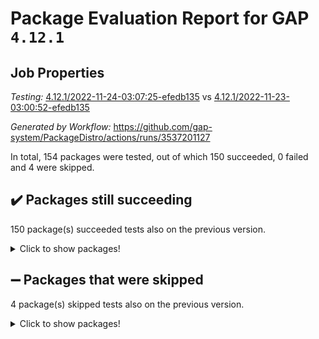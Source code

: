 # Package Evaluation Report for GAP `4.12.1`

## Job Properties

*Testing:* [4.12.1/2022-11-24-03:07:25-efedb135](https://github.com/gap-system/PackageDistro/blob/data/reports/4.12.1/2022-11-24-03:07:25-efedb135) vs [4.12.1/2022-11-23-03:00:52-efedb135](https://github.com/gap-system/PackageDistro/blob/data/reports/4.12.1/2022-11-23-03:00:52-efedb135)

*Generated by Workflow:* https://github.com/gap-system/PackageDistro/actions/runs/3537201127

In total, 154 packages were tested, out of which 150 succeeded, 0 failed and 4 were skipped.

## :heavy_check_mark: Packages still succeeding

150 package(s) succeeded tests also on the previous version.
<details><summary>Click to show packages!</summary>

- 4ti2interface 2022.09-01 [(success)](https://github.com/gap-system/PackageDistro/actions/runs/3537201127/jobs/5937094409)
- ace 5.6.1 [(success)](https://github.com/gap-system/PackageDistro/actions/runs/3537201127/jobs/5937094462)
- aclib 1.3.2 [(success)](https://github.com/gap-system/PackageDistro/actions/runs/3537201127/jobs/5937094528)
- agt 0.3 [(success)](https://github.com/gap-system/PackageDistro/actions/runs/3537201127/jobs/5937094591)
- alnuth 3.2.1 [(success)](https://github.com/gap-system/PackageDistro/actions/runs/3537201127/jobs/5937094672)
- anupq 3.2.6 [(success)](https://github.com/gap-system/PackageDistro/actions/runs/3537201127/jobs/5937094767)
- atlasrep 2.1.6 [(success)](https://github.com/gap-system/PackageDistro/actions/runs/3537201127/jobs/5937094848)
- autodoc 2022.10.20 [(success)](https://github.com/gap-system/PackageDistro/actions/runs/3537201127/jobs/5937094894)
- automata 1.15 [(success)](https://github.com/gap-system/PackageDistro/actions/runs/3537201127/jobs/5937094943)
- automgrp 1.3.2 [(success)](https://github.com/gap-system/PackageDistro/actions/runs/3537201127/jobs/5937095015)
- autpgrp 1.11 [(success)](https://github.com/gap-system/PackageDistro/actions/runs/3537201127/jobs/5937095089)
- cap 2022.11-16 [(success)](https://github.com/gap-system/PackageDistro/actions/runs/3537201127/jobs/5937095177)
- caratinterface 2.3.4 [(success)](https://github.com/gap-system/PackageDistro/actions/runs/3537201127/jobs/5937095244)
- cddinterface 2022.11.01 [(success)](https://github.com/gap-system/PackageDistro/actions/runs/3537201127/jobs/5937095317)
- circle 1.6.5 [(success)](https://github.com/gap-system/PackageDistro/actions/runs/3537201127/jobs/5937095391)
- classicpres 1.22 [(success)](https://github.com/gap-system/PackageDistro/actions/runs/3537201127/jobs/5937095481)
- cohomolo 1.6.10 [(success)](https://github.com/gap-system/PackageDistro/actions/runs/3537201127/jobs/5937095580)
- congruence 1.2.4 [(success)](https://github.com/gap-system/PackageDistro/actions/runs/3537201127/jobs/5937095696)
- corelg 1.56 [(success)](https://github.com/gap-system/PackageDistro/actions/runs/3537201127/jobs/5937095791)
- crime 1.6 [(success)](https://github.com/gap-system/PackageDistro/actions/runs/3537201127/jobs/5937095878)
- crisp 1.4.5 [(success)](https://github.com/gap-system/PackageDistro/actions/runs/3537201127/jobs/5937095967)
- crypting 0.10.4 [(success)](https://github.com/gap-system/PackageDistro/actions/runs/3537201127/jobs/5937096067)
- cryst 4.1.25 [(success)](https://github.com/gap-system/PackageDistro/actions/runs/3537201127/jobs/5937096167)
- crystcat 1.1.10 [(success)](https://github.com/gap-system/PackageDistro/actions/runs/3537201127/jobs/5937096259)
- ctbllib 1.3.4 [(success)](https://github.com/gap-system/PackageDistro/actions/runs/3537201127/jobs/5937096341)
- cubefree 1.19 [(success)](https://github.com/gap-system/PackageDistro/actions/runs/3537201127/jobs/5937096455)
- curlinterface 2.3.1 [(success)](https://github.com/gap-system/PackageDistro/actions/runs/3537201127/jobs/5937096526)
- cvec 2.7.6 [(success)](https://github.com/gap-system/PackageDistro/actions/runs/3537201127/jobs/5937096640)
- datastructures 0.3.0 [(success)](https://github.com/gap-system/PackageDistro/actions/runs/3537201127/jobs/5937096729)
- deepthought 1.0.6 [(success)](https://github.com/gap-system/PackageDistro/actions/runs/3537201127/jobs/5937096839)
- design 1.7 [(success)](https://github.com/gap-system/PackageDistro/actions/runs/3537201127/jobs/5937096956)
- difsets 2.3.1 [(success)](https://github.com/gap-system/PackageDistro/actions/runs/3537201127/jobs/5937097056)
- digraphs 1.6.0 [(success)](https://github.com/gap-system/PackageDistro/actions/runs/3537201127/jobs/5937097158)
- edim 1.3.6 [(success)](https://github.com/gap-system/PackageDistro/actions/runs/3537201127/jobs/5937097265)
- example 4.3.2 [(success)](https://github.com/gap-system/PackageDistro/actions/runs/3537201127/jobs/5937097366)
- examplesforhomalg 2022.10-01 [(success)](https://github.com/gap-system/PackageDistro/actions/runs/3537201127/jobs/5937097452)
- factint 1.6.3 [(success)](https://github.com/gap-system/PackageDistro/actions/runs/3537201127/jobs/5937097527)
- ferret 1.0.9 [(success)](https://github.com/gap-system/PackageDistro/actions/runs/3537201127/jobs/5937097623)
- fga 1.4.0 [(success)](https://github.com/gap-system/PackageDistro/actions/runs/3537201127/jobs/5937097705)
- fining 1.5.1 [(success)](https://github.com/gap-system/PackageDistro/actions/runs/3537201127/jobs/5937097786)
- float 1.0.3 [(success)](https://github.com/gap-system/PackageDistro/actions/runs/3537201127/jobs/5937097862)
- format 1.4.3 [(success)](https://github.com/gap-system/PackageDistro/actions/runs/3537201127/jobs/5937097924)
- forms 1.2.9 [(success)](https://github.com/gap-system/PackageDistro/actions/runs/3537201127/jobs/5937097996)
- fplsa 1.2.5 [(success)](https://github.com/gap-system/PackageDistro/actions/runs/3537201127/jobs/5937098059)
- fr 2.4.11 [(success)](https://github.com/gap-system/PackageDistro/actions/runs/3537201127/jobs/5937098143)
- francy 1.2.5 [(success)](https://github.com/gap-system/PackageDistro/actions/runs/3537201127/jobs/5937098217)
- fwtree 1.3 [(success)](https://github.com/gap-system/PackageDistro/actions/runs/3537201127/jobs/5937098306)
- gapdoc 1.6.6 [(success)](https://github.com/gap-system/PackageDistro/actions/runs/3537201127/jobs/5937098385)
- gauss 2022.11-01 [(success)](https://github.com/gap-system/PackageDistro/actions/runs/3537201127/jobs/5937098462)
- gaussforhomalg 2022.08-03 [(success)](https://github.com/gap-system/PackageDistro/actions/runs/3537201127/jobs/5937098558)
- gbnp 1.0.5 [(success)](https://github.com/gap-system/PackageDistro/actions/runs/3537201127/jobs/5937098655)
- generalizedmorphismsforcap 2022.11-01 [(success)](https://github.com/gap-system/PackageDistro/actions/runs/3537201127/jobs/5937098723)
- genss 1.6.8 [(success)](https://github.com/gap-system/PackageDistro/actions/runs/3537201127/jobs/5937098806)
- gradedmodules 2022.09-02 [(success)](https://github.com/gap-system/PackageDistro/actions/runs/3537201127/jobs/5937098882)
- gradedringforhomalg 2022.10-01 [(success)](https://github.com/gap-system/PackageDistro/actions/runs/3537201127/jobs/5937098951)
- grape 4.8.5 [(success)](https://github.com/gap-system/PackageDistro/actions/runs/3537201127/jobs/5937099034)
- groupoids 1.71 [(success)](https://github.com/gap-system/PackageDistro/actions/runs/3537201127/jobs/5937099110)
- grpconst 2.6.3 [(success)](https://github.com/gap-system/PackageDistro/actions/runs/3537201127/jobs/5937099209)
- guarana 0.96.3 [(success)](https://github.com/gap-system/PackageDistro/actions/runs/3537201127/jobs/5937099288)
- guava 3.17 [(success)](https://github.com/gap-system/PackageDistro/actions/runs/3537201127/jobs/5937099359)
- hap 1.47 [(success)](https://github.com/gap-system/PackageDistro/actions/runs/3537201127/jobs/5937099433)
- hapcryst 0.1.15 [(success)](https://github.com/gap-system/PackageDistro/actions/runs/3537201127/jobs/5937099515)
- hecke 1.5.3 [(success)](https://github.com/gap-system/PackageDistro/actions/runs/3537201127/jobs/5937099579)
- help 3.5 [(success)](https://github.com/gap-system/PackageDistro/actions/runs/3537201127/jobs/5937099648)
- homalg 2022.08-04 [(success)](https://github.com/gap-system/PackageDistro/actions/runs/3537201127/jobs/5937099704)
- homalgtocas 2022.11-02 [(success)](https://github.com/gap-system/PackageDistro/actions/runs/3537201127/jobs/5937099764)
- idrel 2.44 [(success)](https://github.com/gap-system/PackageDistro/actions/runs/3537201127/jobs/5937099905)
- images 1.3.1 [(success)](https://github.com/gap-system/PackageDistro/actions/runs/3537201127/jobs/5937099962)
- intpic 0.3.0 [(success)](https://github.com/gap-system/PackageDistro/actions/runs/3537201127/jobs/5937100020)
- io 4.8.0 [(success)](https://github.com/gap-system/PackageDistro/actions/runs/3537201127/jobs/5937100076)
- io_forhomalg 2022.11-01 [(success)](https://github.com/gap-system/PackageDistro/actions/runs/3537201127/jobs/5937100150)
- irredsol 1.4.4 [(success)](https://github.com/gap-system/PackageDistro/actions/runs/3537201127/jobs/5937100206)
- json 2.1.1 [(success)](https://github.com/gap-system/PackageDistro/actions/runs/3537201127/jobs/5937100276)
- jupyterkernel 1.4.1 [(success)](https://github.com/gap-system/PackageDistro/actions/runs/3537201127/jobs/5937100340)
- jupyterviz 1.5.6 [(success)](https://github.com/gap-system/PackageDistro/actions/runs/3537201127/jobs/5937100393)
- kan 1.34 [(success)](https://github.com/gap-system/PackageDistro/actions/runs/3537201127/jobs/5937100477)
- kbmag 1.5.10 [(success)](https://github.com/gap-system/PackageDistro/actions/runs/3537201127/jobs/5937100556)
- laguna 3.9.5 [(success)](https://github.com/gap-system/PackageDistro/actions/runs/3537201127/jobs/5937100621)
- liealgdb 2.2.1 [(success)](https://github.com/gap-system/PackageDistro/actions/runs/3537201127/jobs/5937100671)
- liepring 2.8 [(success)](https://github.com/gap-system/PackageDistro/actions/runs/3537201127/jobs/5937100731)
- liering 2.4.2 [(success)](https://github.com/gap-system/PackageDistro/actions/runs/3537201127/jobs/5937100797)
- linearalgebraforcap 2022.11-07 [(success)](https://github.com/gap-system/PackageDistro/actions/runs/3537201127/jobs/5937100872)
- localizeringforhomalg 2022.09-01 [(success)](https://github.com/gap-system/PackageDistro/actions/runs/3537201127/jobs/5937100956)
- loops 3.4.3 [(success)](https://github.com/gap-system/PackageDistro/actions/runs/3537201127/jobs/5937101012)
- lpres 1.0.3 [(success)](https://github.com/gap-system/PackageDistro/actions/runs/3537201127/jobs/5937101070)
- majoranaalgebras 1.5 [(success)](https://github.com/gap-system/PackageDistro/actions/runs/3537201127/jobs/5937101124)
- mapclass 1.4.6 [(success)](https://github.com/gap-system/PackageDistro/actions/runs/3537201127/jobs/5937101182)
- matgrp 0.70 [(success)](https://github.com/gap-system/PackageDistro/actions/runs/3537201127/jobs/5937101258)
- matricesforhomalg 2022.11-02 [(success)](https://github.com/gap-system/PackageDistro/actions/runs/3537201127/jobs/5937101335)
- modisom 2.5.3 [(success)](https://github.com/gap-system/PackageDistro/actions/runs/3537201127/jobs/5937101425)
- modulepresentationsforcap 2022.11-02 [(success)](https://github.com/gap-system/PackageDistro/actions/runs/3537201127/jobs/5937101477)
- modules 2022.09-01 [(success)](https://github.com/gap-system/PackageDistro/actions/runs/3537201127/jobs/5937101523)
- monoidalcategories 2022.11-02 [(success)](https://github.com/gap-system/PackageDistro/actions/runs/3537201127/jobs/5937101564)
- nconvex 2022.09-01 [(success)](https://github.com/gap-system/PackageDistro/actions/runs/3537201127/jobs/5937101617)
- nilmat 1.4.2 [(success)](https://github.com/gap-system/PackageDistro/actions/runs/3537201127/jobs/5937101681)
- nock 1.5 [(success)](https://github.com/gap-system/PackageDistro/actions/runs/3537201127/jobs/5937101739)
- normalizinterface 1.3.5 [(success)](https://github.com/gap-system/PackageDistro/actions/runs/3537201127/jobs/5937101813)
- nq 2.5.9 [(success)](https://github.com/gap-system/PackageDistro/actions/runs/3537201127/jobs/5937101889)
- numericalsgps 1.3.1 [(success)](https://github.com/gap-system/PackageDistro/actions/runs/3537201127/jobs/5937101959)
- openmath 11.5.1 [(success)](https://github.com/gap-system/PackageDistro/actions/runs/3537201127/jobs/5937102027)
- orb 4.9.0 [(success)](https://github.com/gap-system/PackageDistro/actions/runs/3537201127/jobs/5937102096)
- packagemanager 1.3.2 [(success)](https://github.com/gap-system/PackageDistro/actions/runs/3537201127/jobs/5937102160)
- patternclass 2.4.3 [(success)](https://github.com/gap-system/PackageDistro/actions/runs/3537201127/jobs/5937102239)
- permut 2.0.4 [(success)](https://github.com/gap-system/PackageDistro/actions/runs/3537201127/jobs/5937102345)
- polenta 1.3.10 [(success)](https://github.com/gap-system/PackageDistro/actions/runs/3537201127/jobs/5937102430)
- polymaking 0.8.6 [(success)](https://github.com/gap-system/PackageDistro/actions/runs/3537201127/jobs/5937102509)
- primgrp 3.4.2 [(success)](https://github.com/gap-system/PackageDistro/actions/runs/3537201127/jobs/5937102589)
- profiling 2.5.1 [(success)](https://github.com/gap-system/PackageDistro/actions/runs/3537201127/jobs/5937102658)
- qpa 1.34 [(success)](https://github.com/gap-system/PackageDistro/actions/runs/3537201127/jobs/5937102768)
- quagroup 1.8.3 [(success)](https://github.com/gap-system/PackageDistro/actions/runs/3537201127/jobs/5937102860)
- radiroot 2.9 [(success)](https://github.com/gap-system/PackageDistro/actions/runs/3537201127/jobs/5937102931)
- rcwa 4.7.0 [(success)](https://github.com/gap-system/PackageDistro/actions/runs/3537201127/jobs/5937103005)
- rds 1.8 [(success)](https://github.com/gap-system/PackageDistro/actions/runs/3537201127/jobs/5937103086)
- recog 1.4.2 [(success)](https://github.com/gap-system/PackageDistro/actions/runs/3537201127/jobs/5937103150)
- repndecomp 1.2.1 [(success)](https://github.com/gap-system/PackageDistro/actions/runs/3537201127/jobs/5937103232)
- repsn 3.1.0 [(success)](https://github.com/gap-system/PackageDistro/actions/runs/3537201127/jobs/5937103308)
- resclasses 4.7.3 [(success)](https://github.com/gap-system/PackageDistro/actions/runs/3537201127/jobs/5937103382)
- ringsforhomalg 2022.11-01 [(success)](https://github.com/gap-system/PackageDistro/actions/runs/3537201127/jobs/5937103434)
- sco 2022.09-01 [(success)](https://github.com/gap-system/PackageDistro/actions/runs/3537201127/jobs/5937103512)
- scscp 2.3.1 [(success)](https://github.com/gap-system/PackageDistro/actions/runs/3537201127/jobs/5937103589)
- semigroups 5.1.0 [(success)](https://github.com/gap-system/PackageDistro/actions/runs/3537201127/jobs/5937103663)
- sglppow 2.3 [(success)](https://github.com/gap-system/PackageDistro/actions/runs/3537201127/jobs/5937103729)
- sgpviz 0.999.5 [(success)](https://github.com/gap-system/PackageDistro/actions/runs/3537201127/jobs/5937103814)
- simpcomp 2.1.14 [(success)](https://github.com/gap-system/PackageDistro/actions/runs/3537201127/jobs/5937103885)
- singular 2022.09.23 [(success)](https://github.com/gap-system/PackageDistro/actions/runs/3537201127/jobs/5937103961)
- sla 1.5.3 [(success)](https://github.com/gap-system/PackageDistro/actions/runs/3537201127/jobs/5937104018)
- smallgrp 1.5.1 [(success)](https://github.com/gap-system/PackageDistro/actions/runs/3537201127/jobs/5937104081)
- smallsemi 0.6.13 [(success)](https://github.com/gap-system/PackageDistro/actions/runs/3537201127/jobs/5937104138)
- sonata 2.9.5 [(success)](https://github.com/gap-system/PackageDistro/actions/runs/3537201127/jobs/5937104192)
- sophus 1.27 [(success)](https://github.com/gap-system/PackageDistro/actions/runs/3537201127/jobs/5937104249)
- spinsym 1.5.2 [(success)](https://github.com/gap-system/PackageDistro/actions/runs/3537201127/jobs/5937104299)
- standardff 0.9.4 [(success)](https://github.com/gap-system/PackageDistro/actions/runs/3537201127/jobs/5937104380)
- symbcompcc 1.3.2 [(success)](https://github.com/gap-system/PackageDistro/actions/runs/3537201127/jobs/5937104463)
- thelma 1.3 [(success)](https://github.com/gap-system/PackageDistro/actions/runs/3537201127/jobs/5937104521)
- tomlib 1.2.9 [(success)](https://github.com/gap-system/PackageDistro/actions/runs/3537201127/jobs/5937104571)
- toolsforhomalg 2022.10-01 [(success)](https://github.com/gap-system/PackageDistro/actions/runs/3537201127/jobs/5937104621)
- toric 1.9.5 [(success)](https://github.com/gap-system/PackageDistro/actions/runs/3537201127/jobs/5937104695)
- toricvarieties 2022.07.13 [(success)](https://github.com/gap-system/PackageDistro/actions/runs/3537201127/jobs/5937104753)
- transgrp 3.6.3 [(success)](https://github.com/gap-system/PackageDistro/actions/runs/3537201127/jobs/5937104808)
- ugaly 4.0.3 [(success)](https://github.com/gap-system/PackageDistro/actions/runs/3537201127/jobs/5937104867)
- unipot 1.5 [(success)](https://github.com/gap-system/PackageDistro/actions/runs/3537201127/jobs/5937104929)
- unitlib 4.1.0 [(success)](https://github.com/gap-system/PackageDistro/actions/runs/3537201127/jobs/5937104984)
- utils 0.78 [(success)](https://github.com/gap-system/PackageDistro/actions/runs/3537201127/jobs/5937105029)
- uuid 0.7 [(success)](https://github.com/gap-system/PackageDistro/actions/runs/3537201127/jobs/5937105095)
- walrus 0.9991 [(success)](https://github.com/gap-system/PackageDistro/actions/runs/3537201127/jobs/5937105148)
- wedderga 4.10.2 [(success)](https://github.com/gap-system/PackageDistro/actions/runs/3537201127/jobs/5937105202)
- xmod 2.88 [(success)](https://github.com/gap-system/PackageDistro/actions/runs/3537201127/jobs/5937105264)
- xmodalg 1.22 [(success)](https://github.com/gap-system/PackageDistro/actions/runs/3537201127/jobs/5937105331)
- yangbaxter 0.10.1 [(success)](https://github.com/gap-system/PackageDistro/actions/runs/3537201127/jobs/5937105401)
- zeromqinterface 0.14 [(success)](https://github.com/gap-system/PackageDistro/actions/runs/3537201127/jobs/5937105453)
</details>

## :heavy_minus_sign: Packages that were skipped

4 package(s) skipped tests also on the previous version.
<details><summary>Click to show packages!</summary>

- browse 1.8.18 [(skipped)](https://github.com/gap-system/PackageDistro/actions/runs/3537201127/jobs/5936956327)
- itc 1.5.1 [(skipped)](https://github.com/gap-system/PackageDistro/actions/runs/3537201127/jobs/5936956327)
- polycyclic 2.16 [(skipped)](https://github.com/gap-system/PackageDistro/actions/runs/3537201127/jobs/5936956327)
- xgap 4.31 [(skipped)](https://github.com/gap-system/PackageDistro/actions/runs/3537201127/jobs/5936956327)
</details>

